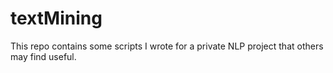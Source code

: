 textMining
==========

This repo contains some scripts I wrote for a private NLP project that others may find useful.

